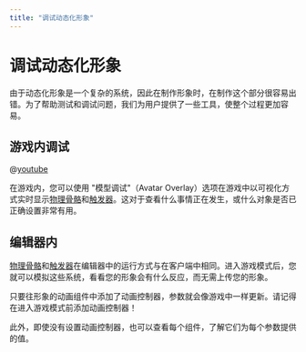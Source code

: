 ```yaml
---
title: "调试动态化形象"
---
```


# 调试动态化形象

由于动态化形象是一个复杂的系统，因此在制作形象时，在制作这个部分很容易出错。为了帮助测试和调试问题，我们为用户提供了一些工具，使整个过程更加容易。

## 游戏内调试

@[youtube](8hqDquZWvhY)

在游戏内，您可以使用 "模型调试"（Avatar Overlay）选项在游戏中以可视化方式实时显示[物理骨骼](/creators.vrchat.com/avatars/avatar-dynamics/physbones)和[触发器](/creators.vrchat.com/avatars/avatar-dynamics/contacts)。这对于查看什么事情正在发生，或什么对象是否已正确设置非常有用。

## 编辑器内
[物理骨骼](/creators.vrchat.com/avatars/avatar-dynamics/physbones)和[触发器](/creators.vrchat.com/avatars/avatar-dynamics/contacts)在编辑器中的运行方式与在客户端中相同。进入游戏模式后，您就可以模拟这些系统，看看您的形象会有什么反应，而无需上传您的形象。

只要往形象的动画组件中添加了动画控制器，参数就会像游戏中一样更新。请记得在进入游戏模式前添加动画控制器！

此外，即使没有设置动画控制器，也可以查看每个组件，了解它们为每个参数提供的值。
